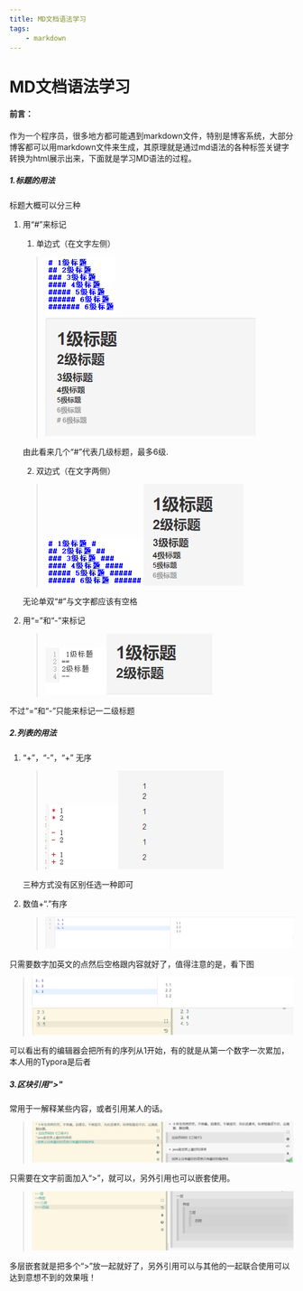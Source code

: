 ```yaml
---
title: MD文档语法学习
tags: 
	- markdown 
---
```


# MD文档语法学习

#### 前言：

​	作为一个程序员，很多地方都可能遇到markdown文件，特别是博客系统，大部分博客都可以用markdown文件来生成，其原理就是通过md语法的各种标签关键字转换为html展示出来，下面就是学习MD语法的过程。
<!-- more -->
##### 1.标题的用法

标题大概可以分三种

1. 用“#”来标记

   1. 单边式（在文字左侧）

     >![p](https://raw.githubusercontent.com/onlyamonkey/newblog/master/source/_posts/md-images/1.png)![](https://raw.githubusercontent.com/onlyamonkey/newblog/master/source/_posts/md-images/1-1.png)	

     由此看来几个“#”代表几级标题，最多6级.

   2. 双边式（在文字两侧）

     >![](https://raw.githubusercontent.com/onlyamonkey/newblog/master/source/_posts/md-images/2.png)![](https://raw.githubusercontent.com/onlyamonkey/newblog/master/source/_posts/md-images/2-2.png)

     无论单双“#”与文字都应该有空格

2. 用“=”和“-”来标记

   > ![](https://raw.githubusercontent.com/onlyamonkey/newblog/master/source/_posts/md-images/3.png)![](https://raw.githubusercontent.com/onlyamonkey/newblog/master/source/_posts/md-images/3-3.png)

不过“=”和“-”只能来标记一二级标题

##### 2.列表的用法

1. “+”，“-”，“+” 无序

   > ![](https://raw.githubusercontent.com/onlyamonkey/newblog/master/source/_posts/md-images/4.png)![](https://raw.githubusercontent.com/onlyamonkey/newblog/master/source/_posts/md-images/4-4.png)

   三种方式没有区别任选一种即可

2. 数值+“.”有序

   > ![](https://raw.githubusercontent.com/onlyamonkey/newblog/master/source/_posts/md-images/5.png)

只需要数字加英文的点然后空格跟内容就好了，值得注意的是，看下图



> ![](https://raw.githubusercontent.com/onlyamonkey/newblog/master/source/_posts/md-images/6.png)![](https://raw.githubusercontent.com/onlyamonkey/newblog/master/source/_posts/md-images/7.png)

可以看出有的编辑器会把所有的序列从1开始，有的就是从第一个数字一次累加，本人用的Typora是后者

##### 3.区块引用">"

常用于一解释某些内容，或者引用某人的话。

> ![](https://raw.githubusercontent.com/onlyamonkey/newblog/master/source/_posts/md-images/8.png)

只需要在文字前面加入“>”，就可以，另外引用也可以嵌套使用。

> ![](https://raw.githubusercontent.com/onlyamonkey/newblog/master/source/_posts/md-images/9.png)

多层嵌套就是把多个“>”放一起就好了，另外引用可以与其他的一起联合使用可以达到意想不到的效果哦！



